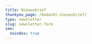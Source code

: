 ```yaml
---
title: Nieuwsbrief
thankyou_page: /bedankt-nieuwsbrief/
type: newsletter
slug: newsletter-form
seo:
  noindex: true
---
```

